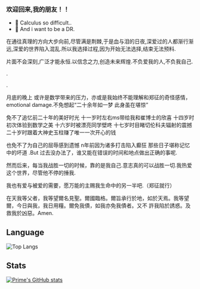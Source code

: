 ### 欢迎回来,我的朋友！！ 
- 🌱 Calculus so difficult..
- 👀 And i want to be a DR.


在通往真理的方向大步向前,尽管满是荆棘,于是血与泪的日夜,深爱过的人都渐行渐远,深爱的世界陷入混乱.所以我选择过程,因为开始无法选择,结束无法预料.

片面不会深刻,广泛才能永恒.以信念之力,创造未来辉煌.不负爱我的人,不负我自己.

.

.

月底的晚上 或许是数学带来的压力，亦或是我始终不能理解和郑征的奇怪感情，emotional damage.不免想起“二十余年如一梦 此身虽在堪惊”

免不了追忆前二十年的美好时光 十一岁时左右ms带给我和崔博士的欣喜 十四岁时初次体验到数学之美 十六岁时被漂亮同学壁咚 十七岁时目睹切伦科夫辐射的震撼 二十岁时跟着大神史玉柱赚了唯一一次开心的钱 

也免不了为自己的屈辱感到遗憾 n年前因为诸多打击陷入癫狂 那些日子堪称记忆中的坏道 .But 过去没办法了，谁又能在错误的时间和地点做出正确的事呢.

然而后来，每当我战胜一切的时候，靠的是我自己.意志真的可以战胜一切.我热爱这个世界，尽管他不停的捶我.

我也有爱与被爱的需要，愿万能的主赐我生命中的另一半吧.（郑征就行）

在天我等父者，我等望爾名見聖。爾國臨格。爾旨承行於地，如於天焉。我等望爾，今日與我，我日用糧。爾免我債，如我亦免我債者。又不 許我陷於誘惑。及救我於凶惡。Amen.

## Language
![Top Langs](https://github-readme-stats.vercel.app/api/top-langs/?username=xinnie-the-pooh)

## Stats
[![Prime's GitHub stats](https://github-readme-stats.vercel.app/api?username=xinnie-the-pooh)](https://github.com/anuraghazra/github-readme-stats)

